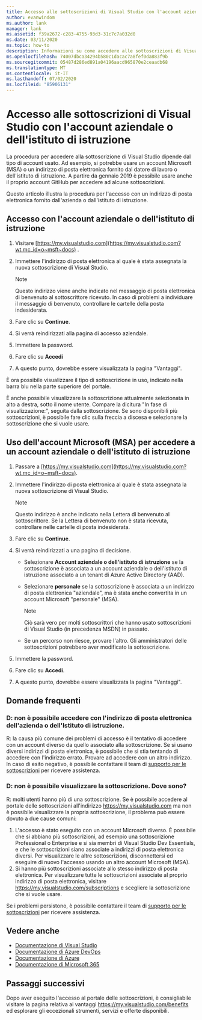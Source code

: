 ```yaml
---
title: Accesso alle sottoscrizioni di Visual Studio con l'account aziendale o dell'istituto di istruzione | Microsoft Docs
author: evanwindom
ms.author: lank
manager: lank
ms.assetid: f39a2672-c283-4755-93d3-31c7c7a032d0
ms.date: 03/11/2020
ms.topic: how-to
description: Informazioni su come accedere alle sottoscrizioni di Visual Studio con l'account aziendale o dell'istituto di istruzione.
ms.openlocfilehash: 74007dbca34294b580c1dacac7a8fef0da883f9b
ms.sourcegitcommit: 05487d286ed891a04196aacd965870e2ceaadb68
ms.translationtype: MT
ms.contentlocale: it-IT
ms.lasthandoff: 07/02/2020
ms.locfileid: "85906131"
---
```

# <a name="signing-in-to-visual-studio-subscriptions-with-your-work-or-school-account"></a>Accesso alle sottoscrizioni di Visual Studio con l'account aziendale o dell'istituto di istruzione 

La procedura per accedere alla sottoscrizione di Visual Studio dipende dal tipo di account usato.  Ad esempio, si potrebbe usare un account Microsoft (MSA) o un indirizzo di posta elettronica fornito dal datore di lavoro o dell'istituto di istruzione.  A partire da gennaio 2019 è possibile usare anche il proprio account GitHub per accedere ad alcune sottoscrizioni. 

Questo articolo illustra la procedura per l'accesso con un indirizzo di posta elettronica fornito dall'azienda o dall'istituto di istruzione.

## <a name="signing-in-with-your-work-or-school-account"></a>Accesso con l'account aziendale o dell'istituto di istruzione

1. Visitare [https://my.visualstudio.com](https://my.visualstudio.com?wt.mc_id=o~msft~docs) .
2. Immettere l'indirizzo di posta elettronica al quale è stata assegnata la nuova sottoscrizione di Visual Studio.

   > [!NOTE]
   > Questo indirizzo viene anche indicato nel messaggio di posta elettronica di benvenuto al sottoscrittore ricevuto. In caso di problemi a individuare il messaggio di benvenuto, controllare le cartelle della posta indesiderata.

3. Fare clic su **Continue**.
4. Si verrà reindirizzati alla pagina di accesso aziendale.
5. Immettere la password.
6. Fare clic su **Accedi**
7. A questo punto, dovrebbe essere visualizzata la pagina "Vantaggi".

È ora possibile visualizzare il tipo di sottoscrizione in uso, indicato nella barra blu nella parte superiore del portale.

È anche possibile visualizzare la sottoscrizione attualmente selezionata in alto a destra, sotto il nome utente.  Compare la dicitura "In fase di visualizzazione:", seguita dalla sottoscrizione.  Se sono disponibili più sottoscrizioni, è possibile fare clic sulla freccia a discesa e selezionare la sottoscrizione che si vuole usare.

## <a name="using-your-microsoft-account-msa-to-sign-in-to-a-work-or-school-account"></a>Uso dell'account Microsoft (MSA) per accedere a un account aziendale o dell'istituto di istruzione

1. Passare a [https://my.visualstudio.com](https://my.visualstudio.com?wt.mc_id=o~msft~docs).
2. Immettere l'indirizzo di posta elettronica al quale è stata assegnata la nuova sottoscrizione di Visual Studio.

   > [!NOTE]
   > Questo indirizzo è anche indicato nella Lettera di benvenuto al sottoscrittore. Se la Lettera di benvenuto non è stata ricevuta, controllare nelle cartelle di posta indesiderata.

3. Fare clic su **Continue**.
4. Si verrà reindirizzati a una pagina di decisione.
    - Selezionare **Account aziendale o dell'istituto di istruzione** se la sottoscrizione è associata a un account aziendale o dell'istituto di istruzione associato a un tenant di Azure Active Directory (AAD).
    - Selezionare **personale** se la sottoscrizione è associata a un indirizzo di posta elettronica "aziendale", ma è stata anche convertita in un account Microsoft "personale" (MSA).

        > [!NOTE]
        > Ciò sarà vero per molti sottoscrittori che hanno usato sottoscrizioni di Visual Studio (in precedenza MSDN) in passato.

    - Se un percorso non riesce, provare l'altro.  Gli amministratori delle sottoscrizioni potrebbero aver modificato la sottoscrizione.

5. Immettere la password.
6. Fare clic su **Accedi**.
7. A questo punto, dovrebbe essere visualizzata la pagina "Vantaggi".

## <a name="frequently-asked-questions"></a>Domande frequenti
### <a name="q--im-unable-to-sign-in-using-my-work-or-school-email-address"></a>D: non è possibile accedere con l'indirizzo di posta elettronica dell'azienda o dell'Istituto di istruzione.  
R: la causa più comune dei problemi di accesso è il tentativo di accedere con un account diverso da quello associato alla sottoscrizione.  Se si usano diversi indirizzi di posta elettronica, è possibile che si stia tentando di accedere con l'indirizzo errato.  Provare ad accedere con un altro indirizzo.  In caso di esito negativo, è possibile contattare il team di [supporto per le sottoscrizioni](https://visualstudio.microsoft.com/subscriptions/support/) per ricevere assistenza.  

### <a name="q--i-cant-see-my-subscription-where-is-it"></a>D: non è possibile visualizzare la sottoscrizione. Dove sono?
R: molti utenti hanno più di una sottoscrizione.  Se è possibile accedere al portale delle sottoscrizioni all'indirizzo https://my.visualstudio.com ma non è possibile visualizzare la propria sottoscrizione, il problema può essere dovuto a due cause comuni:
1. L'accesso è stato eseguito con un account Microsoft diverso.  È possibile che si abbiano più sottoscrizioni, ad esempio una sottoscrizione Professional o Enterprise e si sia membri di Visual Studio Dev Essentials, e che le sottoscrizioni siano associate a indirizzi di posta elettronica diversi. Per visualizzare le altre sottoscrizioni, disconnettersi ed eseguire di nuovo l'accesso usando un altro account Microsoft (MSA).
2. Si hanno più sottoscrizioni associate allo stesso indirizzo di posta elettronica.  Per visualizzare tutte le sottoscrizioni associate al proprio indirizzo di posta elettronica, visitare https://my.visualstudio.com/subscriptions e scegliere la sottoscrizione che si vuole usare. 

Se i problemi persistono, è possibile contattare il team di [supporto per le sottoscrizioni](https://visualstudio.microsoft.com/subscriptions/support/) per ricevere assistenza.  

## <a name="see-also"></a>Vedere anche
- [Documentazione di Visual Studio](https://docs.microsoft.com/visualstudio/)
- [Documentazione di Azure DevOps](https://docs.microsoft.com/azure/devops/)
- [Documentazione di Azure](https://docs.microsoft.com/azure/)
- [Documentazione di Microsoft 365](https://docs.microsoft.com/microsoft-365/)

## <a name="next-steps"></a>Passaggi successivi
Dopo aver eseguito l'accesso al portale delle sottoscrizioni, è consigliabile visitare la pagina relativa ai vantaggi https://my.visualstudio.com/benefits ed esplorare gli eccezionali strumenti, servizi e offerte disponibili.  